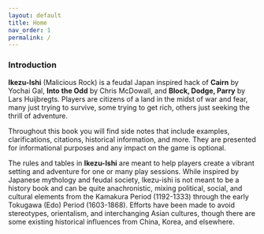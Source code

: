 ```yaml
---
layout: default
title: Home
nav_order: 1
permalink: /
---
```


### Introduction

**Ikezu-Ishi** (Malicious Rock) is a feudal Japan inspired hack of **Cairn** by Yochai Gal, **Into the Odd** by Chris McDowall, and **Block, Dodge, Parry** by Lars Huijbregts. Players are citizens of a land in the midst of war and fear, many just trying to survive, some trying to get rich, others just seeking the thrill of adventure.

Throughout this book you will find side notes that include examples, clarifications, citations, historical information, and more. They are presented for informational purposes and any impact on the game is optional.

The rules and tables in **Ikezu-Ishi** are meant to help players create a vibrant setting and adventure for one or many play sessions. While inspired by Japanese mythology and feudal society, Ikezu-ishi is not meant to be a history book and can be quite anachronistic, mixing political, social, and cultural elements from the Kamakura Period (1192-1333) through the early Tokugawa (Edo) Period (1603-1868). Efforts have been made to avoid stereotypes, orientalism, and interchanging Asian cultures, though there are some existing historical influences from China, Korea, and elsewhere.
